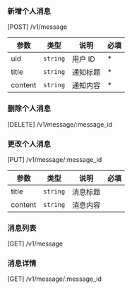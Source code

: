 ### 新增个人消息

[POST] /v1/message

| 参数    | 类型     | 说明     | 必填 |
| ------- | -------- | -------- | ---- |
| uid     | `string` | 用户 ID  | \*   |
| title   | `string` | 通知标题 | \*   |
| content | `string` | 通知内容 | \*   |

### 删除个人消息

[DELETE] /v1/message/:message_id

### 更改个人消息

[PUT] /v1/message/:message_id

| 参数    | 类型     | 说明     | 必填 |
| ------- | -------- | -------- | ---- |
| title   | `string` | 消息标题 |      |
| content | `string` | 消息内容 |      |

### 消息列表

[GET] /v1/message

### 消息详情

[GET] /v1/message/:message_id